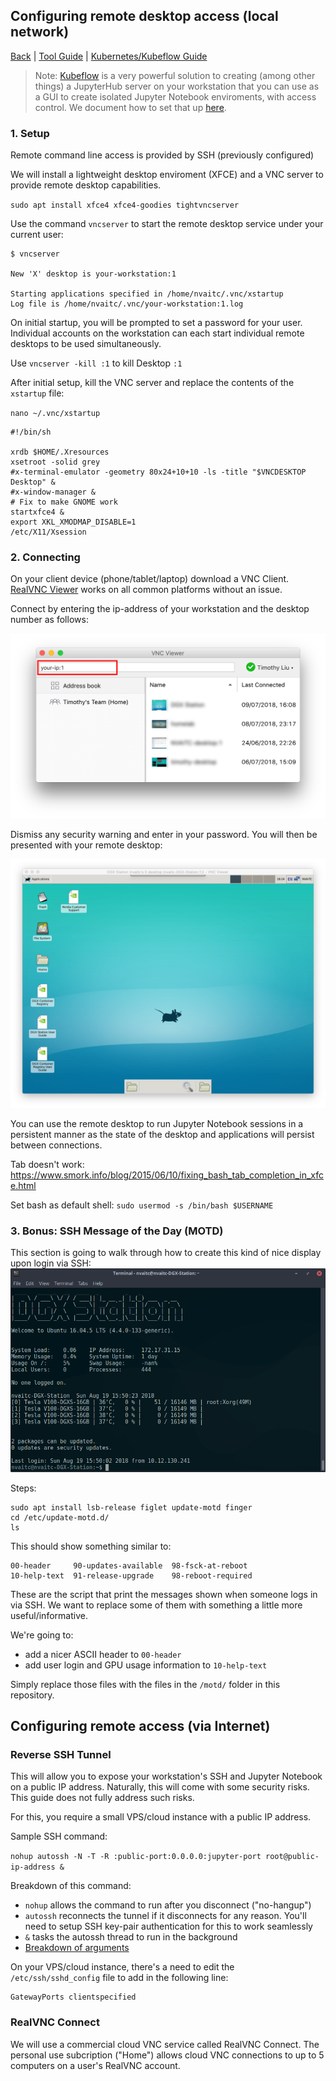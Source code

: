 ## Configuring remote desktop access (local network)

[Back](README.md) | [Tool Guide](nvidia-tools.md) | [Kubernetes/Kubeflow Guide](kubeflow-setup.md)

> Note: [Kubeflow](https://www.kubeflow.org/) is a very powerful solution to creating (among other things) a JupyterHub server on your workstation that you can use as a GUI to create isolated Jupyter Notebook enviroments, with access control. We document how to set that up [here](kubeflow-setup.md).

### 1. Setup

Remote command line access is provided by SSH (previously configured)

We will install a lightweight desktop enviroment (XFCE) and a VNC server to provide remote desktop capabilities.

`sudo apt install xfce4 xfce4-goodies tightvncserver`

Use the command `vncserver` to start the remote desktop service under your current user:

```
$ vncserver

New 'X' desktop is your-workstation:1

Starting applications specified in /home/nvaitc/.vnc/xstartup
Log file is /home/nvaitc/.vnc/your-workstation:1.log
```

On initial startup, you will be prompted to set a password for your user. Individual accounts on the workstation can each start individual remote desktops to be used simultaneously.

Use `vncserver -kill :1` to kill Desktop `:1`

After initial setup, kill the VNC server and replace the contents of the `xstartup` file:

`nano ~/.vnc/xstartup`

```
#!/bin/sh

xrdb $HOME/.Xresources
xsetroot -solid grey
#x-terminal-emulator -geometry 80x24+10+10 -ls -title "$VNCDESKTOP Desktop" &
#x-window-manager &
# Fix to make GNOME work
startxfce4 &
export XKL_XMODMAP_DISABLE=1
/etc/X11/Xsession
```

### 2. Connecting

On your client device (phone/tablet/laptop) download a VNC Client. [RealVNC Viewer](https://www.realvnc.com/en/connect/download/viewer/) works on all common platforms without an issue.

Connect by entering the ip-address of your workstation and the desktop number as follows:

![VNC_Connect](images/vnc_viewer.png)

Dismiss any security warning and enter in your password. You will then be presented with your remote desktop:

![VNC_Desktop](images/vnc_desktop.png)

You can use the remote desktop to run Jupyter Notebook sessions in a persistent manner as the state of the desktop and applications will persist between connections.

Tab doesn't work: https://www.smork.info/blog/2015/06/10/fixing_bash_tab_completion_in_xfce.html

Set bash as default shell: `sudo usermod -s /bin/bash $USERNAME`

### 3. Bonus: SSH Message of the Day (MOTD)

This section is going to walk through how to create this kind of nice display upon login via SSH:
![example login message](images/example_motd.png)

Steps:

```
sudo apt install lsb-release figlet update-motd finger
cd /etc/update-motd.d/
ls
```

This should show something similar to:

```
00-header     90-updates-available  98-fsck-at-reboot
10-help-text  91-release-upgrade    98-reboot-required
```

These are the script that print the messages shown when someone logs in via SSH. We want to replace some of them with something a little more useful/informative.

We're going to:

* add a nicer ASCII header to `00-header`
* add user login and GPU usage information to `10-help-text`

Simply replace those files with the files in the `/motd/` folder in this repository.


## Configuring remote access (via Internet)

### Reverse SSH Tunnel

This will allow you to expose your workstation's SSH and Jupyter Notebook on a public IP address. Naturally, this will come with some security risks. This guide does not fully address such risks.

For this, you require a small VPS/cloud instance with a public IP address.

Sample SSH command:

`nohup autossh -N -T -R :public-port:0.0.0.0:jupyter-port root@public-ip-address &`

Breakdown of this command:

* `nohup` allows the command to run after you disconnect ("no-hangup")
* `autossh` reconnects the tunnel if it disconnects for any reason. You'll need to setup SSH key-pair authentication for this to work seamlessly
* `&` tasks the autossh thread to run in the background
* [Breakdown of arguments](https://explainshell.com/explain?cmd=ssh+-N+-T+-R)

On your VPS/cloud instance, there's a need to edit the `/etc/ssh/sshd_config` file to add in the following line:

```
GatewayPorts clientspecified
```

### RealVNC Connect

We will use a commercial cloud VNC service called RealVNC Connect. The personal use subcription ("Home") allows cloud VNC connections to up to 5 computers on a user's RealVNC account.
